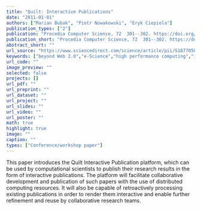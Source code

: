 ```yaml
---
title: "Quilt: Interactive Publications"
date: "2011-01-01"
authors: ["Marian Bubak", "Piotr Nowakowski", "Eryk Ciepiela"]
publication_types: ["2"]
publication: "Procedia Computer Science, 72  301--302. https://doi.org/10.1016/j.procs.2011.09.026"
publication_short: "Procedia Computer Science, 72  301--302. https://doi.org/10.1016/j.procs.2011.09.026"
abstract_short: ""
url_source: "https://www.sciencedirect.com/science/article/pii/S1877050911005862"
keywords: ["beyond Web 2.0","e-Science","high performance computing","interactive publications","scientific publishing"]
url_code: ""
image_preview: ""
selected: false
projects: []
url_pdf: ""
url_preprint: ""
url_dataset: ""
url_project: ""
url_slides: ""
url_video: ""
url_poster: ""
math: true
highlight: true
image: ""
caption: ""
types: ["Conference/workshop paper"]
---
```

This paper introduces the Quilt Interactive Publication platform, which can be used by computational scientists to publish their research results in the form of interactive publications. The platform will facilitate collaborative development and publication of such papers with the use of distributed computing resources. It will also be capable of retroactively processing existing publications in order to render them interactive and enable further refinement and reuse by collaborative research teams.
